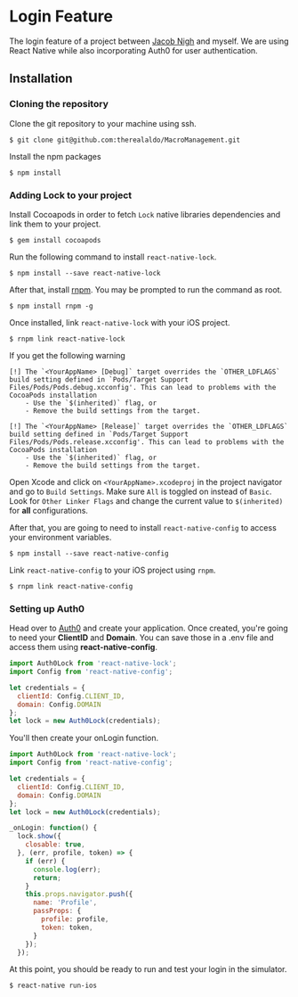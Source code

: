 # Login Feature

The login feature of a project between [Jacob Nigh](https://github.com/jacobnigh) and myself. We are
using React Native while also incorporating Auth0 for user authentication.

## Installation

### Cloning the repository

Clone the git repository to your machine using ssh.
```
$ git clone git@github.com:therealaldo/MacroManagement.git
```

Install the npm packages
```
$ npm install
```

### Adding Lock to your project

Install Cocoapods in order to fetch ```Lock``` native libraries dependencies and link them to your
project.
```
$ gem install cocoapods
```

Run the following command to install ```react-native-lock```.
```
$ npm install --save react-native-lock
```

After that, install [rnpm](https://github.com/rnpm/rnpm). You may be prompted to run the command as
root.
```
$ npm install rnpm -g
```

Once installed, link ```react-native-lock``` with your iOS project.
```
$ rnpm link react-native-lock
```

If you get the following warning
```
[!] The `<YourAppName> [Debug]` target overrides the `OTHER_LDFLAGS` build setting defined in `Pods/Target Support Files/Pods/Pods.debug.xcconfig'. This can lead to problems with the CocoaPods installation
    - Use the `$(inherited)` flag, or
    - Remove the build settings from the target.

[!] The `<YourAppName> [Release]` target overrides the `OTHER_LDFLAGS` build setting defined in `Pods/Target Support Files/Pods/Pods.release.xcconfig'. This can lead to problems with the CocoaPods installation
    - Use the `$(inherited)` flag, or
    - Remove the build settings from the target.
```
Open Xcode and click on ```<YourAppName>.xcodeproj``` in the project navigator and go to ```Build Settings```.
Make sure ```All``` is toggled on instead of ```Basic```. Look for ```Other Linker Flags``` and change the current value
to ```$(inherited)``` for **all** configurations.

After that, you are going to need to install ```react-native-config``` to access your environment
variables.
```
$ npm install --save react-native-config
```

Link ```react-native-config``` to your iOS project using ```rnpm```.
```
$ rnpm link react-native-config
```

### Setting up Auth0

Head over to [Auth0](https://auth0.com/) and create your application. Once created, you're going to
need your **ClientID** and **Domain**. You can save those in a .env file and access them using
**react-native-config**.
```javascript
import Auth0Lock from 'react-native-lock';
import Config from 'react-native-config';

let credentials = {
  clientId: Config.CLIENT_ID,
  domain: Config.DOMAIN
};
let lock = new Auth0Lock(credentials);
```

You'll then create your onLogin function.
```javascript
import Auth0Lock from 'react-native-lock';
import Config from 'react-native-config';

let credentials = {
  clientId: Config.CLIENT_ID,
  domain: Config.DOMAIN
};
let lock = new Auth0Lock(credentials);

_onLogin: function() {
  lock.show({
    closable: true,
  }, (err, profile, token) => {
    if (err) {
      console.log(err);
      return;
    }
    this.props.navigator.push({
      name: 'Profile',
      passProps: {
        profile: profile,
        token: token,
      }
    });
  });
```

At this point, you should be ready to run and test your login in the simulator.
```
$ react-native run-ios
```
